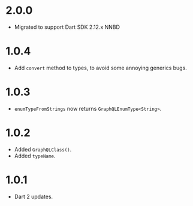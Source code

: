 # 2.0.0
* Migrated to support Dart SDK 2.12.x NNBD

# 1.0.4
* Add `convert` method to types, to avoid some annoying generics bugs.

# 1.0.3
* `enumTypeFromStrings` now returns `GraphQLEnumType<String>`.

# 1.0.2
* Added `GraphQLClass()`.
* Added `typeName`.

# 1.0.1
* Dart 2 updates.
